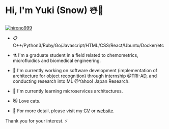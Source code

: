 # Hi, I'm Yuki (Snow) ☃️👋 

[![hirono999](https://img.shields.io/endpoint?url=https%3A%2F%2Fatcoder-badges.now.sh%2Fapi%2Fatcoder%2Fjson%2Fhirono999)](https://atcoder.jp/users/hirono999)

- 📋 C++/Python3/Ruby/Go/Javascript/HTML/CSS/React/Ubuntu/Docker/etc

- ⚗️ I'm a graduate student in a field related to chemometrics, microfluidics and biomedical engineering.

- 🔭 I'm currently working on software development (implementation of architecture for object recognition) through internship @TRI-AD, and conducting research into ML @Yahoo! Japan Research.

- 🌱 I'm currently learning microservices architectures.

- 😻 Love cats.

- 💬 For more detail, please visit my <a href="https://www.snowyuki31.com/about">CV</a> or <a href="https://www.snowyuki31.com/">website</a>.

Thank you for your interest. ⚡
